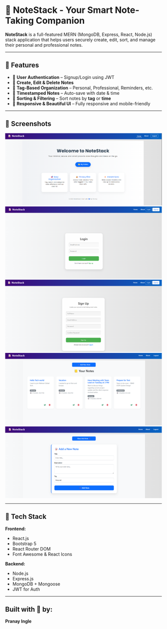 # 📝 NoteStack - Your Smart Note-Taking Companion

**NoteStack** is a full-featured MERN (MongoDB, Express, React, Node.js) stack application that helps users securely create, edit, sort, and manage their personal and professional notes.

---

## 🚀 Features

- 🔐 **User Authentication** – Signup/Login using JWT
- 📝 **Create, Edit & Delete Notes**
- 🧠 **Tag-Based Organization** – Personal, Professional, Reminders, etc.
- 📅 **Timestamped Notes** – Auto-save with date & time
- 🔎 **Sorting & Filtering** – Sort notes by **tag** or **time**
- 🎨 **Responsive & Beautiful UI** – Fully responsive and mobile-friendly

---


## 📸 Screenshots


![landing](./B/assets/Landing.png) 
![login](./B/assets/Login.png) 
![SignUp](./B/assets/Signup.png) 
![dashboard](./B/assets/Notes.png) 
![edit](./B/assets/AddNote.png) 



---


## 🧰 Tech Stack

**Frontend:**
- React.js
- Bootstrap 5
- React Router DOM
- Font Awesome & React Icons

**Backend:**
- Node.js
- Express.js
- MongoDB + Mongoose
- JWT for Auth

---


## Built with 💖 by:

**Pranay Ingle**
